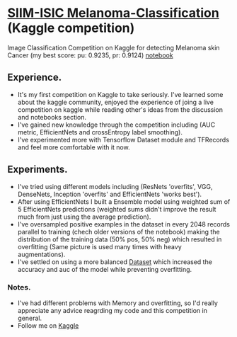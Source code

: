 # [SIIM-ISIC Melanoma-Classification](https://www.kaggle.com/c/siim-isic-melanoma-classification/) (Kaggle competition)

Image Classification Competition on Kaggle for detecting Melanoma skin Cancer (my best score: pu: 0.9235, pr: 0.9124) [notebook](https://www.kaggle.com/wessam611/siim-melanoma-classification?scriptVersionId=41079699)

## Experience.

* It's my first competition on Kaggle to take seriously. I've learned some about the kaggle community, enjoyed the experience of joing a live competition on kaggle while reading other's ideas from the discussion and notebooks section.
* I've gained new knowledge through the competition including (AUC metric, EfficientNets and crossEntropy label smoothing).
* I've experimented more with Tensorflow Dataset module and TFRecords and feel more comfortable with it now.

## Experiments.
* I've tried using different models including (ResNets 'overfits', VGG, DenseNets, Inception 'overfits' and EfficientNets 'works best').
* After using EfficientNets I built a Ensemble model using weighted sum of 5 EfficientNets predictions (weighted sums didn't improve the result much from just using the average prediction).
* I've oversampled positive examples in the dataset in every 2048 records parallel to training (chech older versions of the notebook) making the distribution of the training data (50% pos, 50% neg) which resulted in overfitting (Same picture is used many times with heavy augmentations).
* I've settled on using a more balanced [Dataset](https://www.kaggle.com/cdeotte/512x512-melanoma-tfrecords-70k-images) which increased the accuracy and auc of the model while preventing overfitting.

### Notes.
* I've had different problems with Memory and overfitting, so I'd really appreciate any advice reagrding my code and this competition in general.
* Follow me on [Kaggle](https://www.kaggle.com/wessam611)

